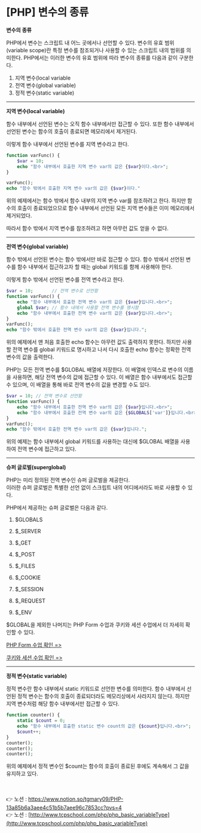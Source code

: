 # [PHP] 변수의 종류

**변수의 종류**

PHP에서 변수는 스크립트 내 어느 곳에서나 선언할 수 있다. 
변수의 유효 범위(variable scope)란 특정 변수를 참조되거나 사용할 수 있는 스크립트 내의 범위를 의미한다. PHP에서는 이러한 변수의 유효 범위에 따라 변수의 종류를 다음과 같이 구분한다.

1. 지역 변수(local variable
2. 전역 변수(global variable)
3. 정적 변수(static variable)

---

**지역 변수(local variable)**

함수 내부에서 선언된 변수는 오직 함수 내부에서만 접근할 수 있다. 
또한 함수 내부에서 선언된 변수는 함수의 호출이 종료되면 메모리에서 제거된다. 

이렇게 함수 내부에서 선언된 변수를 지역 변수라고 한다.

```php
function varFunc() {
	$var = 10;
	echo "함수 내부에서 호출한 지역 변수 var의 값은 {$var}이다.<br>";
}

varFunc();
echo "함수 밖에서 호출한 지역 변수 var의 값은 {$var}이다."
```

위의 예제에서는 함수 밖에서 함수 내부의 지역 변수 var를 참조하려고 한다. 
하지만 함수의 호출이 종료되었으므로 함수 내부에서 선언된 모든 지역 변수들은 이미 메모리에서 제거되었다. 

따라서 함수 밖에서 지역 변수를 참조하려고 하면 아무런 값도 얻을 수 없다.

---

**전역 변수(global variable)**

함수 밖에서 선언된 변수는 함수 밖에서만 바로 접근할 수 있다. 
함수 밖에서 선언된 변수를 함수 내부에서 접근하고자 할 때는 global 키워드를 함께 사용해야 한다.

이렇게 함수 밖에서 선언된 변수를 전역 변수라고 한다.

```php
$var = 10;       // 전역 변수로 선언함
function varFunc() {
    echo "함수 내부에서 호출한 전역 변수 var의 값은 {$var}입니다.<br>";
    global $var; // 함수 내에서 사용할 전역 변수를 명시함
    echo "함수 내부에서 호출한 전역 변수 var의 값은 {$var}입니다.<br>";
}
varFunc();
echo "함수 밖에서 호출한 전역 변수 var의 값은 {$var}입니다.";
```

위의 예제에서 맨 처음 호출한 echo 함수는 아무런 값도 출력하지 못한다. 
하지만 사용할 전역 변수를 global 키워드로 명시하고 나서 다시 호출한 echo 함수는 정확한 
전역 변수의 값을 출력한다. 

PHP는 모든 전역 변수를 $GLOBAL 배열에 저장한다. 이 배열에 인덱스로 변수의 이름을 사용하면, 
해당 전역 변수의 값에 접근할 수 있다. 이 배열은 함수 내부에서도 접근할 수 있으며, 이 배열을 통해 바로 전역 변수의 값을 변경할 수도 있다.

```php
$var = 10; // 전역 변수로 선언함
function varFunc() {
    echo "함수 내부에서 호출한 전역 변수 var의 값은 {$var}입니다.<br>";
    echo "함수 내부에서 호출한 전역 변수 var의 값은 {$GLOBALS['var']}입니다.<br>";
}
varFunc();
echo "함수 밖에서 호출한 전역 변수 var의 값은 {$var}입니다.";
```

위의 예제는 함수 내부에서 global 키워드를 사용하는 대신에 $GLOBAL 배열을 사용하여 전역 변수에 접근하고 있다.

---

**슈퍼 글로벌(superglobal)**

PHP는 미리 정의된 전역 변수인 슈퍼 글로벌을 제공한다.  
이러한 슈퍼 글로벌은 특별한 선언 없이 스크립트 내의 어디에서라도 바로 사용할 수 있다. 

PHP에서 제공하는 슈퍼 글로벌은 다음과 같다.

1. $GLOBALS

2. $_SERVER

3. $_GET

4. $_POST

5. $_FILES

6. $_COOKIE

7. $_SESSION

8. $_REQUEST

9. $_ENV

$GLOBAL을 제외한 나머지는 PHP Form 수업과 쿠키와 세션 수업에서 더 자세히 확인할 수 있다.

[PHP Form 수업 확인 =>](http://www.tcpschool.com/php/php_form_handling)

[쿠키와 세션 수업 확인 =>](http://www.tcpschool.com/php/php_cookieSession_cookie)

---

**정적 변수(static variable)**

정적 변수란 함수 내부에서 static 키워드로 선언한 변수를 의미한다.
함수 내부에서 선언된 정적 변수는 함수의 호출이 종료되더라도 메모리상에서 사라지지 않는다. 
하지만 지역 변수처럼 해당 함수 내부에서만 접근할 수 있다.

```php
function counter() {
    static $count = 0;
    echo "함수 내부에서 호출한 static 변수 count의 값은 {$count}입니다.<br>";
    $count++;
}
counter();
counter();
counter();
```

위의 예제에서 정적 변수인 $count는 함수의 호출이 종료된 후에도 계속해서 그 값을 유지하고 있다.

<br><br>
👉 노션 : https://www.notion.so/tgmary09/PHP-13a85b6a3aee4c51b5b7aee96c7853cc?pvs=4
<br>
👉 노션 : [http://www.tcpschool.com/php/php_basic_variableType](http://www.tcpschool.com/php/php_basic_variableType)
